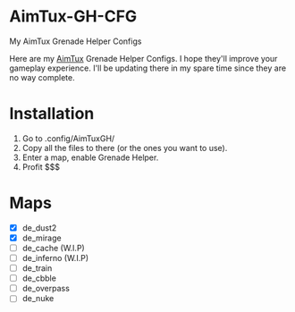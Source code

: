 # AimTux-GH-CFG
My AimTux Grenade Helper Configs

Here are my [AimTux](https://github.com/AimTuxOfficial/AimTux) Grenade Helper Configs. I hope they'll improve your gameplay experience. I'll be updating there in my spare time since they are no way complete. 

# Installation
1. Go to .config/AimTuxGH/
2. Copy all the files to there (or the ones you want to use).
3. Enter a map, enable Grenade Helper.
4. Profit $$$

# Maps
- [x] de_dust2
- [x] de_mirage
- [ ] de_cache (W.I.P)
- [ ] de_inferno (W.I.P)
- [ ] de_train
- [ ] de_cbble
- [ ] de_overpass
- [ ] de_nuke
